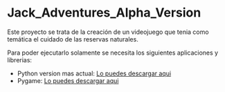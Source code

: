 # Jack_Adventures_Alpha_Version
Este proyecto se trata de la creación de un videojuego que tenia como temática el cuidado de las reservas naturales.

Para poder ejecutarlo solamente se necesita los siguientes aplicaciones y librerias:
- Python version mas actual: [Lo puedes descargar aqui](https://www.python.org/)
- Pygame: [Lo puedes descargar aqui](https://pypi.org/project/pygame/)

